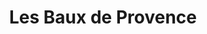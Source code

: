 ---
guid: "dae28b897087"
title: "Les Baux de Provence"
latlng: "43.743845, 4.795432"
youtubeId: "N_-9U-5_hF4" 
---